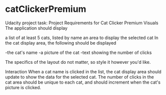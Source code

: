 # catClickerPremium

Udacity project task:
Project Requirements for Cat Clicker Premium
Visuals
The application should display

a list of at least 5 cats, listed by name
an area to display the selected cat
In the cat display area, the following should be displayed

-the cat's name
-a picture of the cat
-text showing the number of clicks

The specifics of the layout do not matter, so style it however you'd like.

Interaction
When a cat name is clicked in the list, the cat display area should update to show the data for the selected cat.
The number of clicks in the cat area should be unique to each cat, and should increment when the cat's picture is clicked.
